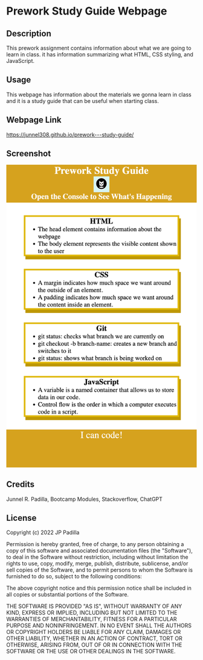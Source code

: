 # Prework Study Guide Webpage

## Description

This prework assignment contains information about what we are going to learn in class. it has information summarizing what HTML, CSS styling, and JavaScript. 

## Usage

This webpage has information about the materials we gonna learn in class and it is a study guide that can be useful when starting class.

## Webpage Link

https://junnel308.github.io/prework---study-guide/

## Screenshot

<img src="./Assets/page.png" />

## Credits

Junnel R. Padilla, Bootcamp Modules, Stackoverflow, ChatGPT

## License

Copyright (c) 2022 JP Padilla

Permission is hereby granted, free of charge, to any person obtaining a copy of this software and associated documentation files (the "Software"), to deal in the Software without restriction, including without limitation the rights to use, copy, modify, merge, publish, distribute, sublicense, and/or sell copies of the Software, and to permit persons to whom the Software is furnished to do so, subject to the following conditions:

The above copyright notice and this permission notice shall be included in all copies or substantial portions of the Software.

THE SOFTWARE IS PROVIDED "AS IS", WITHOUT WARRANTY OF ANY KIND, EXPRESS OR IMPLIED, INCLUDING BUT NOT LIMITED TO THE WARRANTIES OF MERCHANTABILITY, FITNESS FOR A PARTICULAR PURPOSE AND NONINFRINGEMENT. IN NO EVENT SHALL THE AUTHORS OR COPYRIGHT HOLDERS BE LIABLE FOR ANY CLAIM, DAMAGES OR OTHER LIABILITY, WHETHER IN AN ACTION OF CONTRACT, TORT OR OTHERWISE, ARISING FROM, OUT OF OR IN CONNECTION WITH THE SOFTWARE OR THE USE OR OTHER DEALINGS IN THE SOFTWARE.